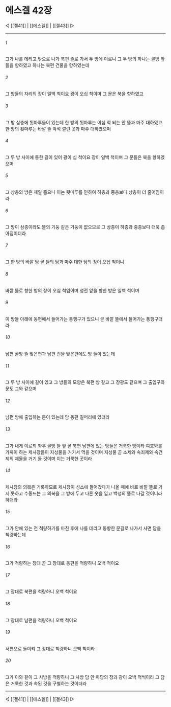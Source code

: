﻿# 에스겔 42장

◁ [[겔41]] | [[에스겔]] | [[겔43]] ▷
***

###### 1
그가 나를 데리고 밖으로 나가 북편 뜰로 가서 두 방에 이르니 그 두 방의 하나는 골방 앞 뜰을 향하였고 하나는 북편 건물을 향하였는데

###### 2
그 방들의 자리의 장이 일백 척이요 광이 오십 척이며 그 문은 북을 향하였고

###### 3
그 방 삼층에 툇마루들이 있는데 한 방의 툇마루는 이십 척 되는 안 뜰과 마주 대하였고 한 방의 툇마루는 바깥 뜰 박석 깔린 곳과 마주 대하였으며

###### 4
그 두 방 사이에 통한 길이 있어 광이 십 척이요 장이 일백 척이며 그 문들은 북을 향하였으며

###### 5
그 상층의 방은 제일 좁으니 이는 툇마루를 인하여 하층과 중층보다 상층이 더 줄어짐이라

###### 6
그 방이 삼층이라도 뜰의 기둥 같은 기둥이 없으므로 그 상층이 하층과 중층보다 더욱 좁아짐이더라

###### 7
그 한 방의 바깥 담 곧 뜰의 담과 마주 대한 담의 장이 오십 척이니

###### 8
바깥 뜰로 향한 방의 장이 오십 척임이며 성전 앞을 향한 방은 일백 척이며

###### 9
이 방들 아래에 동편에서 들어가는 통행구가 있으니 곧 바깥 뜰에서 들어가는 통행구더라

###### 10
남편 골방 뜰 맞은편과 남편 건물 맞은편에도 방 둘이 있는데

###### 11
그 두 방 사이에 길이 있고 그 방들의 모양은 북편 방 같고 그 장광도 같으며 그 출입구와 문도 그와 같으며

###### 12
남편 방에 출입하는 문이 있는데 담 동편 길머리에 있더라

###### 13
그가 내게 이르되 좌우 골방 뜰 앞 곧 북편 남편에 있는 방들은 거룩한 방이라 여호와를 가까이 하는 제사장들이 지성물을 거기서 먹을 것이며 지성물 곧 소제와 속죄제와 속건제의 제물을 거기 둘 것이며 이는 거룩한 곳이라

###### 14
제사장의 의복은 거룩하므로 제사장이 성소에 들어갔다가 나올 때에 바로 바깥 뜰로 가지 못하고 수종드는 그 의복을 그 방에 두고 다른 옷을 입고 백성의 뜰로 나갈 것이니라 하더라

###### 15
그가 안에 있는 전 척량하기를 마친 후에 나를 데리고 동향한 문길로 나가서 사면 담을 척량하는데

###### 16
그가 척량하는 장대 곧 그 장대로 동편을 척량하니 오백 척이요

###### 17
그 장대로 북편을 척량하니 오백 척이요

###### 18
그 장대로 남편을 척량하니 오백 척이요

###### 19
서편으로 돌이켜 그 장대로 척량하니 오백 척이라

###### 20
그가 이와 같이 그 사방을 척량하니 그 사방 담 안 마당의 장과 광이 오백 척씩이라 그 담은 거룩한 것과 속된 것을 구별하는 것이더라

***
◁ [[겔41]] | [[에스겔]] | [[겔43]] ▷